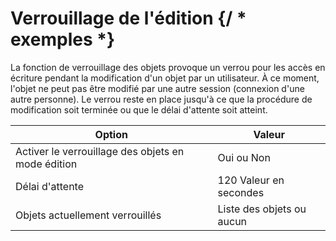 # Verrouillage de l'édition {/ * exemples *}

La fonction de verrouillage des objets provoque un verrou pour les accès en écriture pendant la modification d'un objet par un utilisateur.
À ce moment, l'objet ne peut pas être modifié par une autre session (connexion d'une autre personne). Le verrou reste en place jusqu'à ce que la procédure de modification soit terminée ou que le délai d'attente soit atteint.

| Option | Valeur |
| - | - |
| Activer le verrouillage des objets en mode édition | Oui ou Non |
| Délai d'attente | 120 Valeur en secondes |
| Objets actuellement verrouillés | Liste des objets ou aucun |
